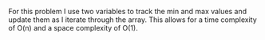 For this problem I use two variables to track the min and max values and update them as I iterate through the array. This allows for a time complexity of O(n) and a space complexity of O(1).